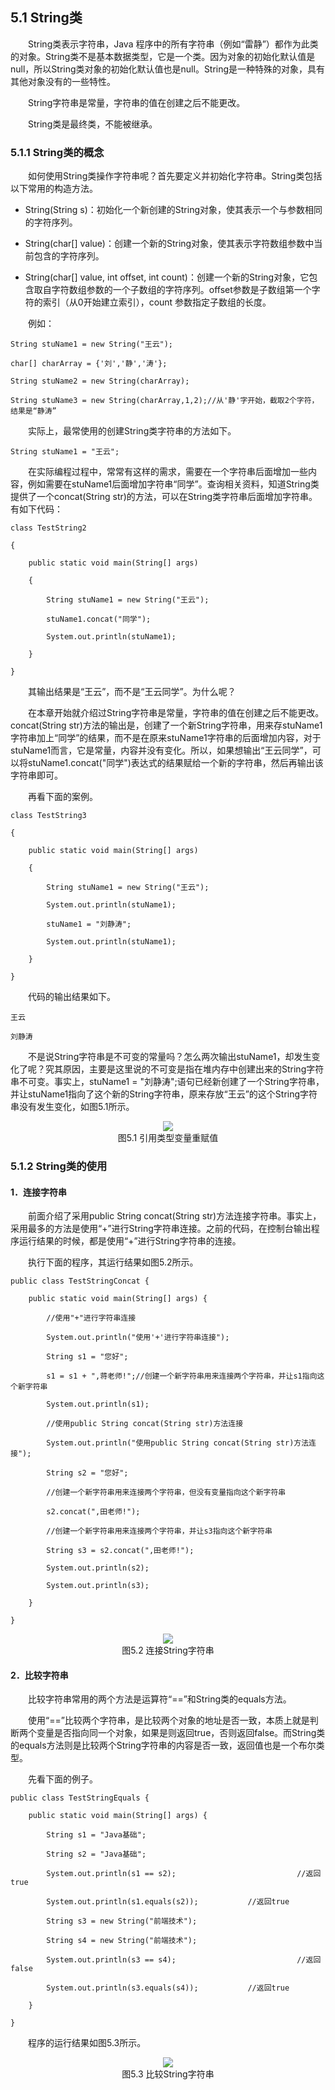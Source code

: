 ## 5.1  String类 

 

&emsp;&emsp;String类表示字符串，Java 程序中的所有字符串（例如“雷静”）都作为此类的对象。String类不是基本数据类型，它是一个类。因为对象的初始化默认值是null，所以String类对象的初始化默认值也是null。String是一种特殊的对象，具有其他对象没有的一些特性。  

&emsp;&emsp;String字符串是常量，字符串的值在创建之后不能更改。  

&emsp;&emsp;String类是最终类，不能被继承。  

### 5.1.1  String类的概念  

&emsp;&emsp;如何使用String类操作字符串呢？首先要定义并初始化字符串。String类包括以下常用的构造方法。  

- String(String s)：初始化一个新创建的String对象，使其表示一个与参数相同的字符序列。

- String(char[] value)：创建一个新的String对象，使其表示字符数组参数中当前包含的字符序列。

- String(char[] value, int offset, int count)：创建一个新的String对象，它包含取自字符数组参数的一个子数组的字符序列。offset参数是子数组第一个字符的索引（从0开始建立索引），count 参数指定子数组的长度。

&emsp;&emsp;例如：


```
String stuName1 = new String("王云");

char[] charArray = {'刘','静','涛'};

String stuName2 = new String(charArray);

String stuName3 = new String(charArray,1,2);//从'静'字开始，截取2个字符，结果是“静涛”

```

&emsp;&emsp;实际上，最常使用的创建String类字符串的方法如下。  


```
String stuName1 = "王云";
```


&emsp;&emsp;在实际编程过程中，常常有这样的需求，需要在一个字符串后面增加一些内容，例如需要在stuName1后面增加字符串“同学”。查询相关资料，知道String类提供了一个concat(String str)的方法，可以在String类字符串后面增加字符串。有如下代码：


```
class TestString2 

{

    public static void main(String[] args) 

    {

        String stuName1 = new String("王云");

        stuName1.concat("同学");

        System.out.println(stuName1);

    }

}
```


&emsp;&emsp;其输出结果是“王云”，而不是“王云同学”。为什么呢？

&emsp;&emsp;在本章开始就介绍过String字符串是常量，字符串的值在创建之后不能更改。concat(String str)方法的输出是，创建了一个新String字符串，用来存stuName1字符串加上“同学”的结果，而不是在原来stuName1字符串的后面增加内容，对于stuName1而言，它是常量，内容并没有变化。所以，如果想输出“王云同学”，可以将stuName1.concat("同学")表达式的结果赋给一个新的字符串，然后再输出该字符串即可。

&emsp;&emsp;再看下面的案例。

```
class TestString3 

{

    public static void main(String[] args) 

    {

        String stuName1 = new String("王云");

        System.out.println(stuName1);

        stuName1 = "刘静涛";

        System.out.println(stuName1);

    }

}
```


&emsp;&emsp;代码的输出结果如下。


```
王云

刘静涛
```

&emsp;&emsp;不是说String字符串是不可变的常量吗？怎么两次输出stuName1，却发生变化了呢？究其原因，主要是这里说的不可变是指在堆内存中创建出来的String字符串不可变。事实上，stuName1 = "刘静涛";语句已经新创建了一个String字符串，并让stuName1指向了这个新的String字符串，原来存放“王云”的这个String字符串没有发生变化，如图5.1所示。

<center><img  src="https://labfile.oss.aliyuncs.com/library/textbook-java1/img/d5z/tu5.1.png"/></center>
<center>图5.1  引用类型变量重赋值</center>  



### 5.1.2  String类的使用  

#### 1．连接字符串

&emsp;&emsp;前面介绍了采用public String concat(String str)方法连接字符串。事实上，采用最多的方法是使用“+”进行String字符串连接。之前的代码，在控制台输出程序运行结果的时候，都是使用“+”进行String字符串的连接。

&emsp;&emsp;执行下面的程序，其运行结果如图5.2所示。


```
public class TestStringConcat {

    public static void main(String[] args) {

        //使用"+"进行字符串连接

        System.out.println("使用'+'进行字符串连接");

        String s1 = "您好";

        s1 = s1 + ",蒋老师!";//创建一个新字符串用来连接两个字符串，并让s1指向这个新字符串

        System.out.println(s1);

        //使用public String concat(String str)方法连接

        System.out.println("使用public String concat(String str)方法连接");

        String s2 = "您好";

        //创建一个新字符串用来连接两个字符串，但没有变量指向这个新字符串

        s2.concat(",田老师!");

        //创建一个新字符串用来连接两个字符串，并让s3指向这个新字符串

        String s3 = s2.concat(",田老师!");

        System.out.println(s2);

        System.out.println(s3);

    }

}
```

<center><img  src="https://labfile.oss.aliyuncs.com/library/textbook-java1/img/d5z/tu5.2.png"/></center>
<center>图5.2  连接String字符串 </center>  






#### 2．比较字符串

&emsp;&emsp;比较字符串常用的两个方法是运算符“==”和String类的equals方法。

&emsp;&emsp;使用“==”比较两个字符串，是比较两个对象的地址是否一致，本质上就是判断两个变量是否指向同一个对象，如果是则返回true，否则返回false。而String类的equals方法则是比较两个String字符串的内容是否一致，返回值也是一个布尔类型。

&emsp;&emsp;先看下面的例子。


```
public class TestStringEquals {

    public static void main(String[] args) {

        String s1 = "Java基础";

        String s2 = "Java基础";

        System.out.println(s1 == s2);                           //返回true

        System.out.println(s1.equals(s2));           //返回true

        String s3 = new String("前端技术");

        String s4 = new String("前端技术");

        System.out.println(s3 == s4);                           //返回false

        System.out.println(s3.equals(s4));           //返回true

    }

}
```


&emsp;&emsp;程序的运行结果如图5.3所示。

 <center><img  src="https://labfile.oss.aliyuncs.com/library/textbook-java1/img/d5z/tu5.3.png"/></center>
<center> 图5.3  比较String字符串 </center>  


